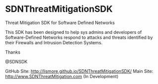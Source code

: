 # SDNThreatMitigationSDK
Threat Mitigation SDK for Software Defined Networks

This SDK has been designed to help sys admins and developers of Software-Defined Networks respond to attacks and threats identified by their Firewalls and Intrusion Detection Systems.

Thanks

@SDNSDK

GitHub Site: http://lismore.github.io/SDNThreatMitigationSDK/
Main Site: http://www.SDNThreatMitigation.com (In Development)
